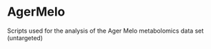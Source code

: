 AgerMelo
========

Scripts used for the analysis of the Ager Melo metabolomics data set (untargeted)
